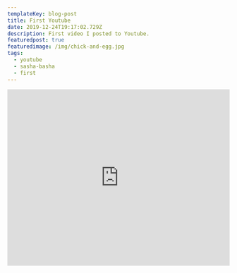 ```yaml
---
templateKey: blog-post
title: First Youtube
date: 2019-12-24T19:17:02.729Z
description: First video I posted to Youtube.
featuredpost: true
featuredimage: /img/chick-and-egg.jpg
tags:
  - youtube
  - sasha-basha
  - first
---
```

<iframe width="100%" height="400" src="https://www.youtube.com/embed/T_Za9TLYua4" frameborder="0" allow="accelerometer; autoplay; encrypted-media; gyroscope; picture-in-picture" allowfullscreen></iframe>
